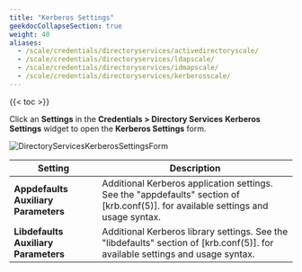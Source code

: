 ```yaml
---
title: "Kerberos Settings"
geekdocCollapseSection: true
weight: 40
aliases:
  - /scale/credentials/directoryservices/activedirectoryscale/
  - /scale/credentials/directoryservices/ldapscale/
  - /scale/credentials/directoryservices/idmapscale/
  - /scale/credentials/directoryservices/kerberosscale/
---
```


{{< toc >}}

Click an **Settings** in the **Credentials > Directory Services** **Kerberos Settings** widget to open the **Kerberos Settings** form.

![DirectoryServicesKerberosSettingsForm](/images/SCALE/22.02/DirectoryServicesKerberosSettingsForm.png "Kerberos Settings Form")

| Setting | Description |
|---------|-------|
| **Appdefaults Auxiliary Parameters** | Additional Kerberos application settings. See the "appdefaults" section of [krb.conf(5)]. for available settings and usage syntax. |
| **Libdefaults Auxiliary Parameters** | Additional Kerberos library settings. See the "libdefaults" section of [krb.conf(5)]. for available settings and usage syntax. |